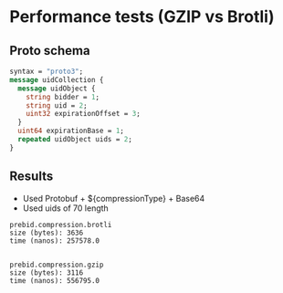 # Performance tests (GZIP vs Brotli)

## Proto schema
```protobuf
syntax = "proto3";
message uidCollection {
  message uidObject {
    string bidder = 1;
    string uid = 2;
    uint32 expirationOffset = 3;
  }
  uint64 expirationBase = 1;
  repeated uidObject uids = 2;
}
```

## Results
- Used Protobuf + ${compressionType} + Base64
- Used uids of 70 length 
```
prebid.compression.brotli
size (bytes): 3636
time (nanos): 257578.0


prebid.compression.gzip
size (bytes): 3116
time (nanos): 556795.0
```
